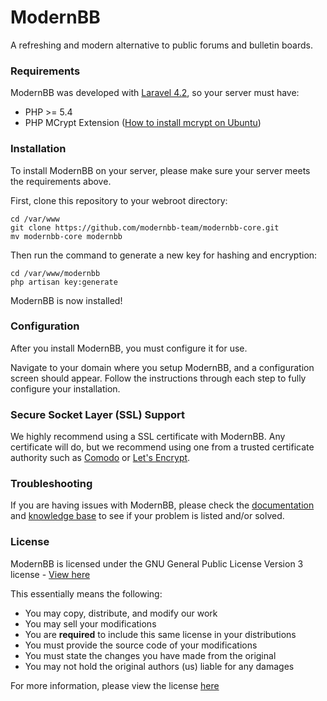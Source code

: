 # ModernBB
A refreshing and modern alternative to public forums and bulletin boards.

### Requirements
ModernBB was developed with [Laravel 4.2](https://laravel.com), so your server must have:
- PHP >= 5.4
- PHP MCrypt Extension ([How to install mcrypt on Ubuntu](http://aryo.lecture.ub.ac.id/easy-install-php-mcrypt-extension-on-ubuntu-linux/))

### Installation
To install ModernBB on your server, please make sure your server meets the requirements above.

First, clone this repository to your webroot directory:
```
cd /var/www
git clone https://github.com/modernbb-team/modernbb-core.git
mv modernbb-core modernbb
```

Then run the command to generate a new key for hashing and encryption:
```
cd /var/www/modernbb
php artisan key:generate
```

ModernBB is now installed!

### Configuration
After you install ModernBB, you must configure it for use.

Navigate to your domain where you setup ModernBB, and a configuration screen should appear. Follow the instructions through each step to fully configure your installation.

### Secure Socket Layer (SSL) Support
We highly recommend using a SSL certificate with ModernBB. Any certificate will do, but we recommend using one from a trusted certificate authority such as [Comodo](https://ssl.comodo.com/) or [Let's Encrypt](https://letsencrypt.org/).

### Troubleshooting
If you are having issues with ModernBB, please check the [documentation](https://docs.modernbb.co) and [knowledge base](https://kb.modernbb.co) to see if your problem is listed and/or solved.

### License
ModernBB is licensed under the GNU General Public License Version 3 license - [View here](https://github.com/modernbb-team/modernbb-core/blob/master/license)

This essentially means the following:
- You may copy, distribute, and modify our work
- You may sell your modifications
- You are **required** to include this same license in your distributions
- You must provide the source code of your modifications
- You must state the changes you have made from the original
- You may not hold the original authors (us) liable for any damages

For more information, please view the license [here](http://choosealicense.com/licenses/gpl-3.0/)
